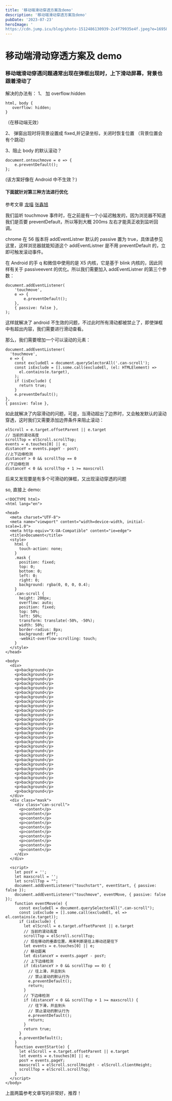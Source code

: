 ```yaml
---
title: '移动端滑动穿透方案及demo'
description: '移动端滑动穿透方案及demo'
pubDate: '2023-07-23'
heroImage: '
https://cdn.jump.icu/blog/photo-1512486130939-2c4f79935e4f.jpeg?e=1695894078&token=kuB5U4N5PSSOqgf4GbFghXC_Bf19VLJkWswS4KlO:GngN0fIvE0Yh73MO6OJQIdgRfIA='
---
```


# 移动端滑动穿透方案及 demo

### 移动端滑动穿透问题通常出现在弹框出现时，上下滑动屏幕，背景也跟着滑动了

解决的办法有：
1、 加 overflow:hidden

```
html, body {
   overflow: hidden;
}
```

（在移动端无效）

2、 弹窗出现时将背景设置成 fixed,并记录坐标，关闭时恢复位置
（背景位置会有个跳动）

3、阻止 body 的默认滚动？

```
document.ontouchmove = e => {
	e.preventDefault();
};
```

(该方案好像在 Android 中不生效？)

#### 下面就针对第三种方法进行优化

参考文章 [龙喵](http://ailongmiao.com/read/529.html) [张鑫旭](https://www.zhangxinxu.com/wordpress/2016/12/web-mobile-scroll-prevent-window-js-css/)

我们监听 touchmove 事件时，在之前是有一个小延迟触发的，因为浏览器不知道我们是否要 preventDefault，所以等到大概 200ms 左右才能真正收到监听回调。

chrome 在 56 版本将 addEventListner 默认的 passive 置为 true，具体请参见这里，这样浏览器就能知道这个 addEventListner 是不用 preventDefault 的，立即可触发滚动事件。

在 Android 的手 q 和微信中使用的是 X5 内核，它是基于 blink 内核的，因此同样有关于 passiveevent 的优化。所以我们需要加入 addEventListner 的第三个参数：

```
document.addEventListener(
	'touchmove',
	e => {
		e.preventDefault();
	},
	{ passive: false },
);
```

这样就解决了 android 不生效的问题，不过此时所有滑动都被禁止了，即使弹框中有超出内容，我们需要进行滑动查看。

那么，我们需要增加一个可以滚动的元素：

```
document.addEventListener(
  'touchmove',
  e => {
	const excludeEl = document.querySelectorAll('.can-scroll');
	const isExclude = [].some.call(excludeEl, (el: HTMLElement) =>
	  el.contains(e.target),
	);
	if (isExclude) {
	  return true;
	}
	e.preventDefault();
},
{ passive: false },
```

如此就解决了内容滑动的问题，可是，当滑动超出了边界时，又会触发默认的滚动穿透，这时我们又需要添加边界条件来阻止滚动：

```
elScroll = e.target.offsetParent || e.target
// 当前的滚动高度
scrollTop = elScroll.scrollTop;
events = e.touches[0] || e;
distanceY = events.pageY - posY;
//上下边缘检测
distanceY > 0 && scrollTop == 0
//下边缘检测
distanceY < 0 && scrollTop + 1 >= maxscroll
```

后来又发现要是有多个可滑动的弹框，又出现滚动穿透的问题

so, 直接上 demo:

```
<!DOCTYPE html>
<html lang="en">

<head>
  <meta charset="UTF-8">
  <meta name="viewport" content="width=device-width, initial-scale=1.0">
  <meta http-equiv="X-UA-Compatible" content="ie=edge">
  <title>Document</title>
  <style>
    html {
      touch-action: none;
    }
    .mask {
      position: fixed;
      top: 0;
      bottom: 0;
      left: 0;
      right: 0;
      background: rgba(0, 0, 0, 0.4);
    }
    .can-scroll {
      height: 200px;
      overflow: auto;
      position: fixed;
      top: 50%;
      left: 50%;
      transform: translate(-50%, -50%);
      width: 50%;
      border-radius: 8px;
      background: #fff;
      -webkit-overflow-scrolling: touch;
    }
  </style>
</head>

<body>
  <div>
    <p>background</p>
    <p>background</p>
    <p>background</p>
    <p>background</p>
    <p>background</p>
    <p>background</p>
    <p>background</p>
    <p>background</p>
    <p>background</p>
    <p>background</p>
    <p>background</p>
    <p>background</p>
    <p>background</p>
    <p>background</p>
    <p>background</p>
    <p>background</p>
    <p>background</p>
    <p>background</p>
    <p>background</p>
    <p>background</p>
    <p>background</p>
    <p>background</p>
    <p>background</p>
    <p>background</p>
    <p>background</p>
    <p>background</p>
    <p>background</p>
    <p>background</p>
  </div>
  <div class="mask">
    <div class="can-scroll">
      <p>content</p>
      <p>content</p>
      <p>content</p>
      <p>content</p>
      <p>content</p>
      <p>content</p>
      <p>content</p>
      <p>content</p>
      <p>content</p>
      <p>content</p>
    </div>
  </div>

  <script>
    let posY = '';
    let maxscroll = '';
    let scrollTop = "";
    document.addEventListener("touchstart", eventStart, { passive: false });
    document.addEventListener("touchmove", eventMove, { passive: false });
    function eventMove(e) {
      const excludeEl = document.querySelectorAll(".can-scroll");
      const isExclude = [].some.call(excludeEl, el => el.contains(e.target));
      if (isExclude) {
        let elScroll = e.target.offsetParent || e.target
        // 当前的滚动高度
        scrollTop = elScroll.scrollTop;
        // 现在移动的垂直位置，用来判断是往上移动还是往下
        let events = e.touches[0] || e;
        // 移动距离
        let distanceY = events.pageY - posY;
        // 上下边缘检测
        if (distanceY > 0 && scrollTop == 0) {
          // 往上滑，并且到头
          // 禁止滚动的默认行为
          e.preventDefault();
          return;
        }
        // 下边缘检测
        if (distanceY < 0 && scrollTop + 1 >= maxscroll) {
          // 往下滑，并且到头
          // 禁止滚动的默认行为
          e.preventDefault();
          return;
        }
        return true;
      }
      e.preventDefault();
    }
    function eventStart(e) {
      let elScroll = e.target.offsetParent || e.target
      let events = e.touches[0] || e;
      posY = events.pageY;
      maxscroll = elScroll.scrollHeight - elScroll.clientHeight;
      scrollTop = elScroll.scrollTop;
    }
  </script>
</body>
```

上面两篇参考文章写的非常好，推荐！
